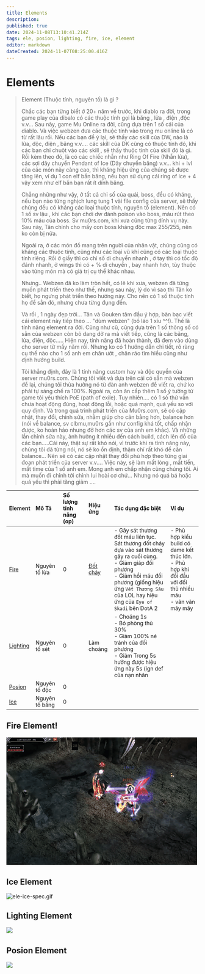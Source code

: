 ```yaml
---
title: Elements
description: 
published: true
date: 2024-11-08T13:10:41.214Z
tags: ele, posion, lighting, fire, ice, element
editor: markdown
dateCreated: 2024-11-07T08:25:00.416Z
---
```


# Elements

> Element  (Thuộc tính, nguyên tố) là gì ?
>
> Chắc các bạn từng biết ở 20+ năm về trước, khi diablo ra đời, trong game play của dibalo có các thuộc tính gọi là băng , lửa , điện ,độc v.v... Sau này, game Mu Online ra đời, cũng dựa trên 1 số cái của diablo. Và việc webzen đưa các thuộc tính vào trong mu online là có từ rất lâu rồi. Nếu các bạn để ý lại, sẽ thấy các skill của DW, nào là lửa, độc, điện , băng v.v.... các skill của DK cũng có thuộc tính đó, khi các bạn chỉ chuột vào các skill , sẽ thấy thuộc tính của skill đó là gì. Rồi kèm theo đó, là có các chiếc nhẫn như Ring Of Fire (Nhẫn lửa), các sợi dây chuyền Pendant of Ice (Dây chuyền băng) v.v... khi + lvl của các món này càng cao, thì kháng hiệu ứng của chúng sẽ được tăng lên, ví dụ 1 con elf bắn băng, nếu bạn sử dụng cái ring of ice + 4 vậy xem như elf bắn bạn rất ít dính băng.
>
> Chẳng những như vậy, ở tất cả chỉ số của quái, boss, đều có kháng, nếu bạn nào từng nghịch lung tung 1 vài file config của server, sẽ thấy chúng đều có kháng các loại thuộc tính, nguyên tố (element). Nên có 1 số sv lậu , khi các bạn chơi dw đánh poison vào boss, máu rút theo 10% máu của boss. Sv mu0rs.com, khi xưa cũng từng dính vụ này. Sau này, Tân chỉnh cho mấy con boss kháng độc max 255/255, nên ko còn bị nữa.
> 
> Ngoài ra, ở các món đồ mang trên người của nhân vật, chúng cũng có kháng các thuộc tính, cũng như các loại vũ khí cũng có các loại thuộc tính riêng. Rồi ở giầy thì có chỉ số di chuyển nhanh , ở tay thì có tốc độ đánh nhanh, ở wings thì có + % di chuyển , bay nhanh hơn, tùy thuộc vào từng món mà có giá trị cụ thể khác nhau.
> 
> Nhưng.. Webzen đã ko làm tròn hết, có lẽ khi xưa, webzen đã từng muốn phát triển theo như thế, nhưng sau này, lý do vì sao thì Tân ko biết, họ ngưng phát triển theo hướng này. Cho nên có 1 số thuộc tính họ để sẳn đó, nhưng chưa từng đụng đến.
> 
> Và rồi , 1 ngày đẹp trời... Tân và Gouken tâm đầu ý hợp, bàn bạc viết cái element này tiếp theo ... "dùm webzen" (bố láo 1 xíu ^^!). Thế là tính năng element ra đời. Cũng như cũ, cũng dựa trên 1 số thông số có sẳn của webzen còn bỏ dang dở ra mà viết tiếp, cũng là các băng, lửa, điện, độc..... Hiện nay, tính năng đã hoàn thành, đã đem vào dùng cho server từ mấy năm rồi. Nhưng ko có 1 hướng dẫn chi tiết, rõ ràng cụ thể nào cho 1 số anh em chân ướt , chân ráo tìm hiểu cũng như định hướng build.
>
> Tôi khẳng định, đây là 1 tính năng custom hay và độc quyền của server mu0rs.com. Chúng tôi viết và dựa trên cái có sẳn mà webzen để lại, chúng tôi thừa hưởng nó từ đàn anh webzen để viết ra, chứ ko phải tự sáng chế ra 100%. Ngoài ra, còn ăn cắp thêm 1 số ý tưởng từ game tôi yêu thích PoE (path of exile). Tuy nhiên.... có 1 số thứ vẫn chưa hoạt động đúng, hoạt động lỗi, hoặc quá mạnh, quá yếu so với quy định. Và trong quá trình phát triển của Mu0rs.com, sẽ có cập nhật, thay đổi, chỉnh sửa, nhằm giúp cho cân bằng hơn, balance hơn (nói về balance, sv clbmu,mu0rs gần như config khá tốt, chấp nhận được, ko hoàn hảo nhưng đở hơn các sv của anh em khác). Và những lần chỉnh sửa này, ảnh hưởng ít nhiều đến cách build, cách lên đồ của các bạn.....Cái này, thật sự rất khó nói, vì trước khi ra tính năng này, chúng tôi đã từng nói, nó sẽ ko ổn định, thậm chí rất khó để cân balance... Nên sẽ có các cập nhật thay đổi phù hợp theo từng giai đoạn phát triển của server v.v.... Việc này, sẽ làm mất lòng , mất tiền, mất time của 1 số anh em. Mong anh em chấp nhận cùng chúng tôi. Ai mà muốn đi chỉnh tới chỉnh lui hoài cơ chứ... Nhưng nó quá bá hoặc quá yếu thì phải tăng giảm ....

| Element | Mô Tả | Số lượng tính năng (op) | Hiệu ứng | Tác dụng đặc biệt | Ví dụ |
|:--------|:------|:------------------------|:---------|:------------------|:------|
| [Fire](#fire-element)         | Nguyên tố lửa | 0 | [Đốt cháy](https://youtu.be/DIOkvO-GxsM?feature=shared)   | - Gây sát thương đốt máu liên tục. Sát thương đốt cháy dựa vào sát thương gây ra cuối cùng. <br>- Giảm giáp đối phương <br>- Giảm hồi máu đối phương (giống hiệu ứng `Vết Thương Sâu` của LOL hay hiệu ứng của `Eye of Skadi` bên DotA 2  | - Phù hợp kiểu build có dame kết thúc lớn. <br>- Phù hợp khi đối đầu với đối thủ nhiều máu <br>- vân vân mây mây |
| [Lighting](#lighting-element) | Nguyên tố sét | 0 | Làm choáng | - Choáng 1s <br> - Bỏ phòng thủ 30% <br> - Giảm 100% né tránh của đối phương <br> - Giảm  Trong 5s hưởng được hiệu ứng này 5s (ign def của nạn nhân  | |
| [Posion](#posion-element)     | Nguyên tố độc  | 0 | | | |
| [Ice](#ice-element)           | Nguyên tố băng | 0 | | | |

## Fire Element!
![ele-fire-spec.gif](/ele-fire-spec.gif)

## Ice Element

![ele-ice-spec.gif](/ele-ice-spec.gif)

## Lighting Element
[![](http://img.youtube.com/vi/oJ7jYE5iwwE/0.jpg)](https://www.youtube.com/watch?v=oJ7jYE5iwwE)

## Posion Element

[![](http://img.youtube.com/vi/zrUPW3ucWsk/0.jpg)](https://www.youtube.com/watch?v=zrUPW3ucWsk)

